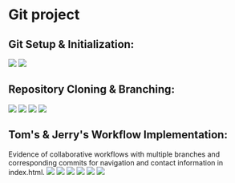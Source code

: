 # Git project 


## Git Setup & Initialization:
![](./assets/git-commands2.png)
![](./assets/create-repo.png)

## Repository Cloning & Branching:

![](./assets/clone-repo.png)
![](./assets/git-clone.png)
![](./assets/switch-branch-update-nav.png)
![](./assets/git-branch.png)

## Tom's & Jerry's Workflow Implementation:
Evidence of collaborative workflows with multiple branches and corresponding commits for navigation and contact information in index.html. 
![](./assets/tom&jerry-html.png)
![](./assets/contact-info-html-info.png)
![](./assets/update-navigation-branch.png)
![](./assets/pull-update-navigation-branch.png)
![](./assets/add-contact-info-branch.png)
![](./assets/git-first-commit.png)

